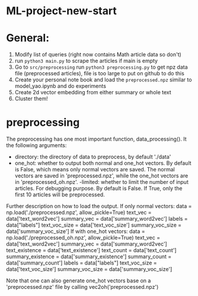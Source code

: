 # ML-project-new-start

# General:
1) Modify list of queries (right now contains Math article data so don't)
2) run ```python3 main.py``` to scrape the articles if main is empty
3) Go to ```src/preprocessing``` run ```python3 preprocessing.py``` to get npz data file (preprocessed articles), file is too large to put on github to do this
4) Create your personal note book and load the ```preprocessed.npz``` similar to model_yao.ipynb and do experiments
5) Create 2d vector embedding from either summary or whole text
6) Cluster them!

# preprocessing

The preprocessing has one most important function, data_processing(). It the following arguments:
 - directory: the directory of data to preprocess, by default './data'
 - one_hot: whether to output both normal and one_hot vectors. By default is False, which means only normal vectors are saved. The normal vectors are saved in 'preprocessed.npz', while the one_hot vectors are in 'preprocessed_oh.npz'. 
 -limited: whether to limit the number of input articles. For debugging purpose. By default is False. If True, only the first 10 articles will be preprocessed. 


 Further description on how to load the output. 
 If only normal vectors:
    data = np.load('./preprocessed.npz', allow_pickle=True)
    text_vec = data['text_word2vec']
    summary_vec = data['summary_word2vec']
    labels = data["labels"]
    text_voc_size = data['text_voc_size']
    summary_voc_size = data['summary_voc_size']
If with one_hot vectors:
    data = np.load('./preprocessed_oh.npz', allow_pickle=True)
    text_vec = data['text_word2vec']
    summary_vec = data['summary_word2vec']
    text_existence = data['text_existence']
    text_count = data['text_count']
    summary_existence = data['summary_existence']
    summary_count = data['summary_count']
    labels = data["labels"]
    text_voc_size = data['text_voc_size']
    summary_voc_size = data['summary_voc_size']

Note that one can also generate one_hot vectors base on a 'preprocessed.npz' file by calling vec2oh('preprocessed.npz')


